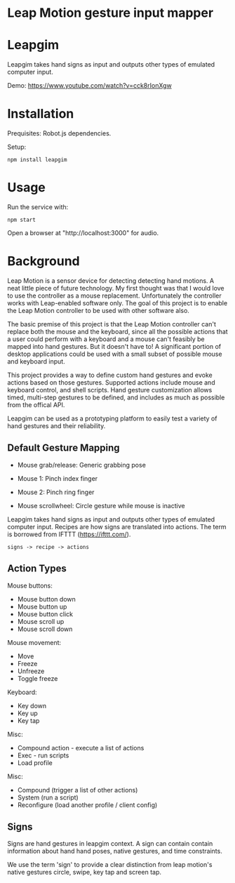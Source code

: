 # Leap Motion gesture input mapper

Leapgim
=======

Leapgim takes hand signs as input and outputs other types of emulated computer input.

Demo: https://www.youtube.com/watch?v=cck8rIonXgw


Installation
============


Prequisites: Robot.js dependencies.


Setup:

```
npm install leapgim
```


Usage
=====

Run the service with:

```
npm start
```

Open a browser at "http://localhost:3000" for audio.


Background
==========

Leap Motion is a sensor device for detecting detecting hand motions. A neat little piece of future technology. My first thought was that I would love to use the controller as a mouse replacement. Unfortunately the controller works with Leap-enabled software only. The goal of this project is to enable the Leap Motion controller to be used with other software also.

The basic premise of this project is that the Leap Motion controller can't replace both the mouse and the keyboard, since all the possible actions that a user could perform with a keyboard and a mouse can't feasibly be mapped into hand gestures. But it doesn't have to! A significant portion of desktop applications could be used with a small subset of possible mouse and keyboard input.

This project provides a way to define custom hand gestures and evoke actions based on those gestures. Supported actions include mouse and keyboard control, and shell scripts. Hand gesture customization allows timed, multi-step gestures to be defined, and includes as much as possible from the offical API.

Leapgim can be used as a prototyping platform to easily test a variety of hand gestures and their reliability.


Default Gesture Mapping
-----------------------

- Mouse grab/release: Generic grabbing pose

- Mouse 1: Pinch index finger

- Mouse 2: Pinch ring finger

- Mouse scrollwheel: Circle gesture while mouse is inactive


Leapgim takes hand signs as input and outputs other types of emulated computer input. Recipes are how signs are translated into actions. The term is borrowed from IFTTT (https://ifttt.com/).

```
signs -> recipe -> actions
```


Action Types
------------

Mouse buttons:
- Mouse button down
- Mouse button up
- Mouse button click
- Mouse scroll up
- Mouse scroll down

Mouse movement:
- Move
- Freeze
- Unfreeze
- Toggle freeze

Keyboard:
- Key down
- Key up
- Key tap

Misc:
- Compound action - execute a list of actions
- Exec - run scripts
- Load profile

Misc:
- Compound (trigger a list of other actions)
- System (run a script)
- Reconfigure (load another profile / client config)


Signs
-----

Signs are hand gestures in leapgim context. A sign can contain contain information about hand hand poses, native gestures, and time constraints.

We use the term 'sign' to provide a clear distinction from leap motion's native gestures circle, swipe, key tap and screen tap.
